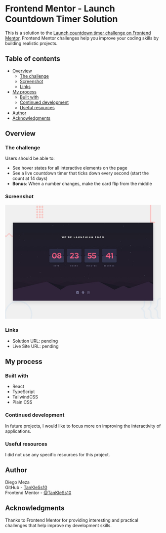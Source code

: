 # Frontend Mentor - Launch Countdown Timer Solution

This is a solution to the [Launch countdown timer challenge on Frontend Mentor](https://www.frontendmentor.io/challenges/launch-countdown-timer-N0XkGfyz-). Frontend Mentor challenges help you improve your coding skills by building realistic projects.

## Table of contents

- [Overview](#overview)
  - [The challenge](#the-challenge)
  - [Screenshot](#screenshot)
  - [Links](#links)
- [My process](#my-process)
  - [Built with](#built-with)
  - [Continued development](#continued-development)
  - [Useful resources](#useful-resources)
- [Author](#author)
- [Acknowledgments](#acknowledgments)

## Overview

### The challenge

Users should be able to:

- See hover states for all interactive elements on the page
- See a live countdown timer that ticks down every second (start the count at 14 days)
- **Bonus**: When a number changes, make the card flip from the middle

### Screenshot

![Screenshot](./design/desktop-preview.jpg)

### Links

- Solution URL: pending
- Live Site URL: pending

## My process

### Built with

- React
- TypeScript
- TailwindCSS
- Plain CSS

### Continued development

In future projects, I would like to focus more on improving the interactivity of applications.

### Useful resources

I did not use any specific resources for this project.

## Author

Diego Meza  
GitHub - [TanKleSs10](https://github.com/TanKleSs10)  
Frontend Mentor - [@TanKleSs10](https://www.frontendmentor.io/profile/TanKleSs10)

## Acknowledgments

Thanks to Frontend Mentor for providing interesting and practical challenges that help improve my development skills.
